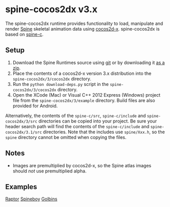 # spine-cocos2dx v3.x

The spine-cocos2dx runtime provides functionality to load, manipulate and render [Spine](http://esotericsoftware.com) skeletal animation data using [cocos2d-x](http://www.cocos2d-x.org/). spine-cocos2dx is based on [spine-c](https://github.com/EsotericSoftware/spine-runtimes/tree/master/spine-c).

## Setup

1. Download the Spine Runtimes source using [git](https://help.github.com/articles/set-up-git) or by downloading it [as a zip](https://github.com/EsotericSoftware/spine-runtimes/archive/master.zip).
1. Place the contents of a cocos2d-x version 3.x distribution into the `spine-cocos2dx/3/cocos2dx` directory.
1. Run the `python download-deps.py` script in the `spine-cocos2dx/3/cocos2dx` directory.
1. Open the XCode (Mac) or Visual C++ 2012 Express (Windows) project file from the `spine-cocos2dx/3/example` directory. Build files are also provided for Android.

Alternatively, the contents of the `spine-c/src`, `spine-c/include` and `spine-cocos2dx/3/src` directories can be copied into your project. Be sure your header search path will find the contents of the `spine-c/include` and `spine-cocos2dx/3.1/src` directories. Note that the includes use `spine/Xxx.h`, so the `spine` directory cannot be omitted when copying the files.

## Notes

- Images are premultiplied by cocos2d-x, so the Spine atlas images should *not* use premultiplied alpha.

## Examples

[Raptor](https://github.com/EsotericSoftware/spine-runtimes/blob/master/spine-cocos2dx/3/example/Classes/RaptorExample.cpp)
[Spineboy](https://github.com/EsotericSoftware/spine-runtimes/blob/master/spine-cocos2dx/3/example/Classes/SpineboyExample.cpp)
[Golbins](https://github.com/EsotericSoftware/spine-runtimes/blob/master/spine-cocos2dx/3/example/Classes/GoblinsExample.cpp)
